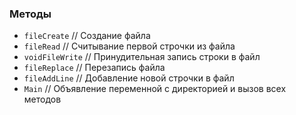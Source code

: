 ### Методы
- `fileCreate` // Создание файла
- `fileRead` // Считывание первой строчки из файла
- `voidFileWrite` // Принудительная запись строки в файл
- `fileReplace` // Перезапись файла
- `fileAddLine` // Добавление новой строчки в файл
- `Main` // Объявление переменной с директорией и вызов всех методов
